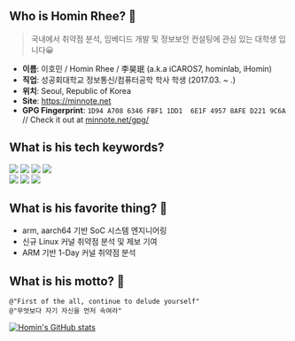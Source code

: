 ## Who is Homin Rhee? 🤔

> 국내에서 취약점 분석, 임베디드 개발 및 정보보안 컨설팅에 관심 있는 대학생 입니다😀

- **이름**: 이호민 / Homin Rhee / 李昊珉 (a.k.a iCAROS7, hominlab, iHomin)
- **직업**: 성공회대학교 정보통신/컴퓨터공학 학사 학생 (2017.03. ~ .)
- **위치**: Seoul, Republic of Korea   
- **Site**: https://minnote.net   
- **GPG Fingerprint**: `1D94 A708 6346 FBF1 1DD1  6E1F 4957 8AFE D221 9C6A` // Check it out at [minnote.net/gpg/](https://minnote.net/gpg)

## What is his tech keywords?
<img src="https://img.shields.io/badge/C-A8B9CC?logo=c&logoColor=white"/> <img src="https://img.shields.io/badge/C++-00599C?logo=cplusplus&logoColor=white"/> <img src="https://img.shields.io/badge/CSharp-239120?logo=csharp&logoColor=white"/> <img src="https://img.shields.io/badge/Assembly-02456C?logo=pastebin&logoColor=white"/>   
<img src="https://img.shields.io/badge/arm-0091BD?logo=arm&logoColor=white"/> <img src="https://img.shields.io/badge/LinuxKernel-FCC624?logo=linux&logoColor=white"/> <img src="https://img.shields.io/badge/1DayAnalysis-1A1A1A?logo=hackaday&logoColor=white"/>


## What is his favorite thing? 🤗
- arm, aarch64 기반 SoC 시스템 엔지니어링
- 신규 Linux 커널 취약점 분석 및 제보 기여
- ARM 기반 1-Day 커널 취약점 분석


## What is his motto? 😤
```
@"First of the all, continue to delude yourself"
@"무엇보다 자기 자신을 먼저 속여라"
```

[![Homin's GitHub stats](https://github-readme-stats.vercel.app/api?username=icaros7)](https://github.com/anuraghazra/github-readme-stats)
